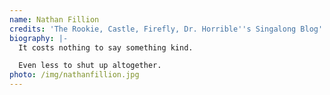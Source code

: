 ```yaml
---
name: Nathan Fillion
credits: 'The Rookie, Castle, Firefly, Dr. Horrible''s Singalong Blog'
biography: |-
  It costs nothing to say something kind. 

  Even less to shut up altogether.
photo: /img/nathanfillion.jpg
---
```


